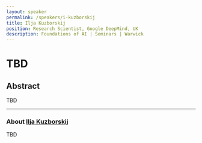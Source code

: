 ```yaml
---
layout: speaker
permalink: /speakers/i-kuzborskij
title: Ilja Kuzborskij
position: Research Scientist, Google DeepMind, UK
description: Foundations of AI | Seminars | Warwick
---
```


# TBD


## Abstract

TBD

---

### About [Ilja Kuzborskij](https://iljaku.github.io)

TBD


